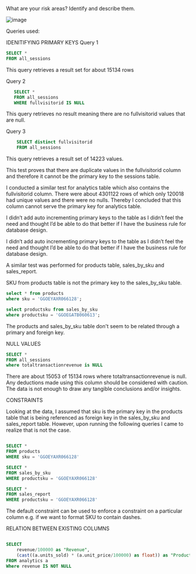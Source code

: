 What are your risk areas? Identify and describe them.

![image](https://github.com/Zarmeena667/SQL-Project1-LHL/assets/145514413/8fe89ca1-a1d6-4da3-875f-7f82084f0b44)

Queries used:


IDENITIFYING PRIMARY KEYS
Query 1 
```sql
SELECT * 
FROM all_sessions
```
This query retrieves a result set for about 15134 rows

Query 2

``` sql
   SELECT * 
   FROM all_sessions 
   WHERE fullvisitorid IS NULL
```
This query retrieves no result meaning there are no fullvisitorid values that are null.

Query 3

```sql
    SELECT distinct fullvisitorid
    FROM all_sessions
```
This query retrieves a result set of 14223 values. 


This test proves that there are duplicate values in the fullvisitorid column and therefore it cannot be the primary key to the sessions table. 

I conducted a similar test for analytics table which also contains the fullvisitorid column. There were about 4301122 rows of which only 120018 had unique values and there were no nulls. Thereby I concluded that this column cannot serve the primary key for analytics table. 

I didn’t add auto incrementing primary keys to the table as I didn’t feel the need and thought I’d be able to do that better if I have the business rule for database design. 

I didn’t add auto incrementing primary keys to the table as I didn’t feel the need and thought I’d be able to do that better if I have the business rule for database design.

A similar test was performed for products table, sales_by_sku and sales_report.

SKU from products table is not the primary key to the sales_by_sku table. 


```sql
select * from products
where sku = 'GGOEYAXR066128';

select productsku from sales_by_sku
where productsku = 'GGOEGATB060613';
```

The products and sales_by_sku table don't seem to be related through a primary and foreign key.



NULL VALUES

```sql
SELECT * 
FROM all_sessions
where totaltransactionrevenue is NULL
```

There are about 15053 of 15134 rows where totaltransactionrevenue is null. Any deductions made using this column should be considered with caution. The data is not enough to draw any tangible conclusions and/or insights. 

CONSTRAINTS

Looking at the data, I assumed that sku is the primary key in the products table that is being referenced as foreign key in the sales_by_sku and sales_report table. However, upon running the following queries I came to realize that is not the case.

```sql

SELECT * 
FROM products
WHERE sku = 'GGOEYAXR066128'

SELECT * 
FROM sales_by_sku
WHERE productsku = 'GGOEYAXR066128'

SELECT * 
FROM sales_report
WHERE productsku = 'GGOEYAXR066128'
```

The default constraint can be used to enforce a constraint on a particular column e.g. if we want to format SKU to contain dashes. 

RELATION BETWEEN EXISTING COLUMNS

```sql

SELECT
    revenue/100000 as "Revenue", 
    (cast((a.units_sold) * (a.unit_price/100000) as float)) as "ProductPrice"
FROM analytics a
Where revenue IS NOT NULL

```


